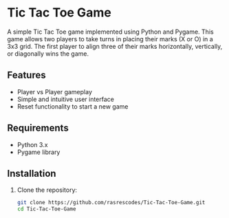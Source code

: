 # Tic Tac Toe Game

A simple Tic Tac Toe game implemented using Python and Pygame. This game allows two players to take turns in placing their marks (X or O) in a 3x3 grid. The first player to align three of their marks horizontally, vertically, or diagonally wins the game.

## Features

- Player vs Player gameplay
- Simple and intuitive user interface
- Reset functionality to start a new game

## Requirements

- Python 3.x
- Pygame library

## Installation

1. Clone the repository:

   ```bash
   git clone https://github.com/rasrescodes/Tic-Tac-Toe-Game.git
   cd Tic-Tac-Toe-Game
